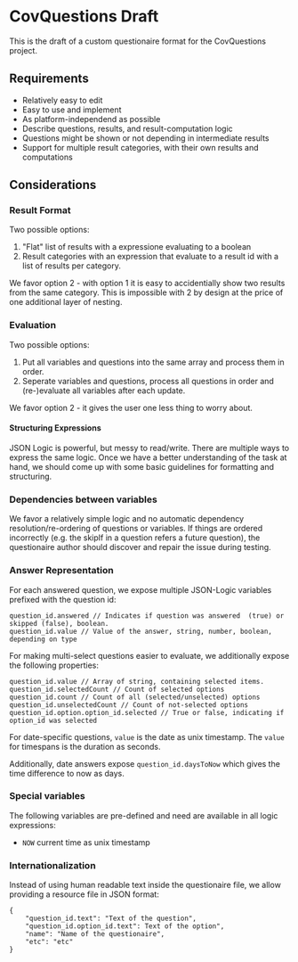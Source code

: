 # CovQuestions Draft

This is the draft of a custom questionaire format for the CovQuestions project.

## Requirements

* Relatively easy to edit
* Easy to use and implement
* As platform-independend as possible
* Describe questions, results, and result-computation logic
* Questions might be shown or not depending in intermediate results
* Support for multiple result categories, with their own results and computations

## Considerations

### Result Format

Two possible options: 
1. "Flat" list of results with a expressione evaluating to a boolean
2. Result categories with an expression that evaluate to a result id with a list of results per category.

We favor option 2 - with option 1 it is easy to accidentially show two results from the same category. This is impossible with 2 by design at the price of one additional layer of nesting.

### Evaluation

Two possible options: 
1. Put all variables and questions into the same array and process them in order.
2. Seperate variables and questions, process all questions in order and (re-)evaluate all variables after each update.

We favor option 2 - it gives the user one less thing to worry about.

#### Structuring Expressions

JSON Logic is powerful, but messy to read/write. There are multiple ways to express the same logic.
Once we have a better understanding of the task at hand, we should come up with some basic guidelines for
formatting and structuring.

### Dependencies between variables

We favor a relatively simple logic and no automatic dependency resolution/re-ordering of questions or variables. 
If things are ordered incorrectly (e.g. the skipIf in a question refers a future question), the questionaire author should discover and repair the issue during testing.

### Answer Representation

For each answered question, we expose multiple JSON-Logic variables prefixed with the question id:

```
question_id.answered // Indicates if question was answered  (true) or skipped (false), boolean.
question_id.value // Value of the answer, string, number, boolean, depending on type
```

For making multi-select questions easier to evaluate, we additionally expose the following properties:

```
question_id.value // Array of string, containing selected items.
question_id.selectedCount // Count of selected options
question_id.count // Count of all (selected/unselected) options
question_id.unselectedCount // Count of not-selected options
question_id.option.option_id.selected // True or false, indicating if option_id was selected
```

For date-specific questions, `value` is the date as unix timestamp.
The `value` for timespans is the duration as seconds.

Additionally, date answers expose `question_id.daysToNow` which gives the time difference to now as days.

### Special variables

The following variables are pre-defined and need are available in all logic expressions:
* `NOW` current time as unix timestamp

### Internationalization

Instead of using human readable text inside the questionaire file, we allow providing a resource file in JSON format:

```
{
    "question_id.text": "Text of the question",
    "question_id.option_id.text": Text of the option",
    "name": "Name of the questionaire",
    "etc": "etc"
}
```
